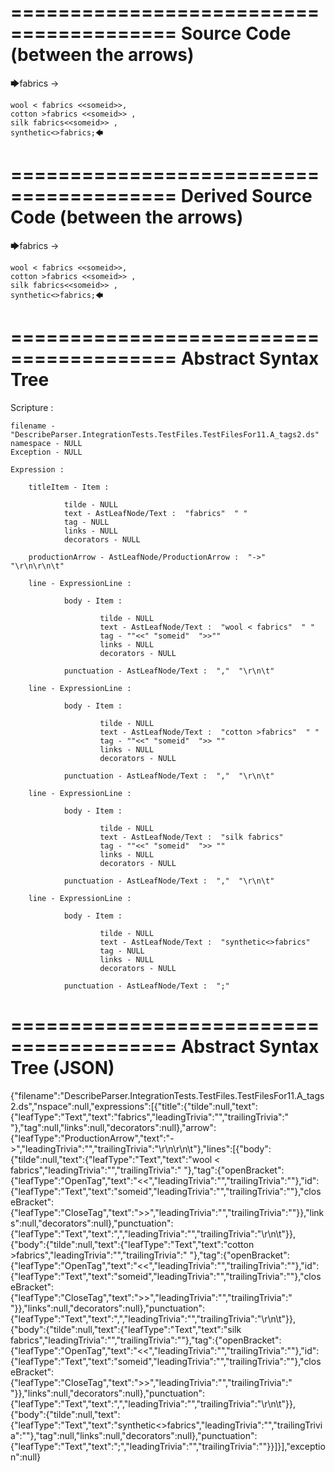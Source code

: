 ========================================
Source Code (between the arrows)
========================================

🡆fabrics ->

	wool < fabrics <<someid>>,
	cotton >fabrics <<someid>> ,
	silk fabrics<<someid>> ,
	synthetic<>fabrics;🡄

========================================
Derived Source Code (between the arrows)
========================================

🡆fabrics ->

	wool < fabrics <<someid>>,
	cotton >fabrics <<someid>> ,
	silk fabrics<<someid>> ,
	synthetic<>fabrics;🡄

========================================
Abstract Syntax Tree
========================================

Scripture : 

    filename - "DescribeParser.IntegrationTests.TestFiles.TestFilesFor11.A_tags2.ds"
    namespace - NULL
    Exception - NULL

    Expression : 
    
        titleItem - Item : 
            
                tilde - NULL
                text - AstLeafNode/Text :  "fabrics"  " "
                tag - NULL
                links - NULL
                decorators - NULL
            
        productionArrow - AstLeafNode/ProductionArrow :  "->"  "\r\n\r\n\t"
    
        line - ExpressionLine : 
            
                body - Item : 
                    
                        tilde - NULL
                        text - AstLeafNode/Text :  "wool < fabrics"  " "
                        tag - ""<<" "someid"  ">>""
                        links - NULL
                        decorators - NULL
                    
                punctuation - AstLeafNode/Text :  ","  "\r\n\t"
            
        line - ExpressionLine : 
            
                body - Item : 
                    
                        tilde - NULL
                        text - AstLeafNode/Text :  "cotton >fabrics"  " "
                        tag - ""<<" "someid"  ">> ""
                        links - NULL
                        decorators - NULL
                    
                punctuation - AstLeafNode/Text :  ","  "\r\n\t"
            
        line - ExpressionLine : 
            
                body - Item : 
                    
                        tilde - NULL
                        text - AstLeafNode/Text :  "silk fabrics" 
                        tag - ""<<" "someid"  ">> ""
                        links - NULL
                        decorators - NULL
                    
                punctuation - AstLeafNode/Text :  ","  "\r\n\t"
            
        line - ExpressionLine : 
            
                body - Item : 
                    
                        tilde - NULL
                        text - AstLeafNode/Text :  "synthetic<>fabrics" 
                        tag - NULL
                        links - NULL
                        decorators - NULL
                    
                punctuation - AstLeafNode/Text :  ";" 
            
    
========================================
Abstract Syntax Tree (JSON)
========================================

{"filename":"DescribeParser.IntegrationTests.TestFiles.TestFilesFor11.A_tags2.ds","nspace":null,"expressions":[{"title":{"tilde":null,"text":{"leafType":"Text","text":"fabrics","leadingTrivia":"","trailingTrivia":" "},"tag":null,"links":null,"decorators":null},"arrow":{"leafType":"ProductionArrow","text":"->","leadingTrivia":"","trailingTrivia":"\r\n\r\n\t"},"lines":[{"body":{"tilde":null,"text":{"leafType":"Text","text":"wool < fabrics","leadingTrivia":"","trailingTrivia":" "},"tag":{"openBracket":{"leafType":"OpenTag","text":"<<","leadingTrivia":"","trailingTrivia":""},"id":{"leafType":"Text","text":"someid","leadingTrivia":"","trailingTrivia":""},"closeBracket":{"leafType":"CloseTag","text":">>","leadingTrivia":"","trailingTrivia":""}},"links":null,"decorators":null},"punctuation":{"leafType":"Text","text":",","leadingTrivia":"","trailingTrivia":"\r\n\t"}},{"body":{"tilde":null,"text":{"leafType":"Text","text":"cotton >fabrics","leadingTrivia":"","trailingTrivia":" "},"tag":{"openBracket":{"leafType":"OpenTag","text":"<<","leadingTrivia":"","trailingTrivia":""},"id":{"leafType":"Text","text":"someid","leadingTrivia":"","trailingTrivia":""},"closeBracket":{"leafType":"CloseTag","text":">>","leadingTrivia":"","trailingTrivia":" "}},"links":null,"decorators":null},"punctuation":{"leafType":"Text","text":",","leadingTrivia":"","trailingTrivia":"\r\n\t"}},{"body":{"tilde":null,"text":{"leafType":"Text","text":"silk fabrics","leadingTrivia":"","trailingTrivia":""},"tag":{"openBracket":{"leafType":"OpenTag","text":"<<","leadingTrivia":"","trailingTrivia":""},"id":{"leafType":"Text","text":"someid","leadingTrivia":"","trailingTrivia":""},"closeBracket":{"leafType":"CloseTag","text":">>","leadingTrivia":"","trailingTrivia":" "}},"links":null,"decorators":null},"punctuation":{"leafType":"Text","text":",","leadingTrivia":"","trailingTrivia":"\r\n\t"}},{"body":{"tilde":null,"text":{"leafType":"Text","text":"synthetic<>fabrics","leadingTrivia":"","trailingTrivia":""},"tag":null,"links":null,"decorators":null},"punctuation":{"leafType":"Text","text":";","leadingTrivia":"","trailingTrivia":""}}]}],"exception":null}